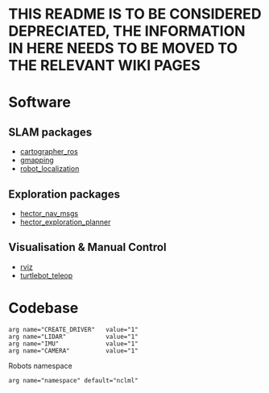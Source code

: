 # THIS README IS TO BE CONSIDERED DEPRECIATED, THE INFORMATION IN HERE NEEDS TO BE MOVED TO THE RELEVANT WIKI PAGES

# Software
## SLAM packages
* [cartographer_ros](https://github.com/googlecartographer/cartographer_ros)
* [gmapping](http://wiki.ros.org/gmapping)
* [robot_localization](http://wiki.ros.org/robot_localization)
## Exploration packages
* [hector_nav_msgs](http://wiki.ros.org/hector_nav_msgs)
* [hector_exploration_planner](http://wiki.ros.org/hector_exploration_planner)
## Visualisation & Manual Control
* [rviz](http://wiki.ros.org/rviz)
* [turtlebot_teleop](http://wiki.ros.org/turtlebot_teleop)
# Codebase
```
arg name="CREATE_DRIVER"   value="1"
arg name="LIDAR"           value="1"
arg name="IMU"             value="1"
arg name="CAMERA"          value="1"
```
Robots namespace
```
arg name="namespace" default="nclml"
```
